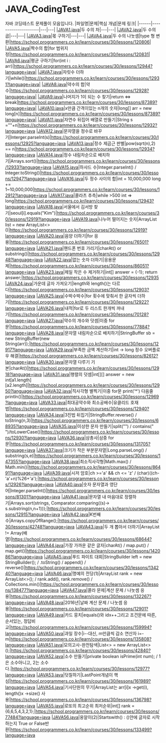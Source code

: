 # JAVA_CodingTest
자바 코딩테스트 문제풀이 모음입니다.
|파일명|문제|핵심 개념|문제 링크|
|------|---------------------|---|---|
|[JAVA1.java](https://github.com/ilmechaJu/JAVA_CodingTest/blob/main/solutions/JAVA1.java)|두 수의 차|---|---|
|[JAVA2.java](https://github.com/ilmechaJu/JAVA_CodingTest/blob/main/solutions/JAVA2.java)|두 수의 곱|---|---|
|[JAVA3.java](https://github.com/ilmechaJu/JAVA_CodingTest/blob/main/solutions/JAVA3.java)|몫 구하기|---|---|
|[JAVA4.java](https://github.com/ilmechaJu/JAVA_CodingTest/blob/main/solutions/JAVA4.java)|두 수의 나눗셈|type 형 변환|https://school.programmers.co.kr/learn/courses/30/lessons/120806|
|[JAVA5.java](https://github.com/ilmechaJu/JAVA_CodingTest/blob/main/solutions/JAVA5.java)|짝수의 합|for 범위지정|https://school.programmers.co.kr/learn/courses/30/lessons/120831|
|[JAVA6.java](https://github.com/ilmechaJu/JAVA_CodingTest/blob/main/solutions/JAVA6.java)|평균 구하기|for(int i : arr)|https://school.programmers.co.kr/learn/courses/30/lessons/12944?language=java|
|[JAVA7.java](https://github.com/ilmechaJu/JAVA_CodingTest/blob/main/solutions/JAVA7.java)|자릿수 더하기|while()|https://school.programmers.co.kr/learn/courses/30/lessons/12931?language=java|
|[JAVA8.java](https://github.com/ilmechaJu/JAVA_CodingTest/blob/main/solutions/JAVA8.java)|약수의 합|약수|https://school.programmers.co.kr/learn/courses/30/lessons/12928?language=java|
|[JAVA9.java](https://github.com/ilmechaJu/JAVA_CodingTest/blob/main/solutions/JAVA9.java)|나머지가 1이 되는 수 찾기|return <=> break|https://school.programmers.co.kr/learn/courses/30/lessons/87389?language=java|
|[JAVA10.java](https://github.com/ilmechaJu/JAVA_CodingTest/blob/main/solutions/JAVA10.java)|x만큼 간격이있는 n개의 숫자|long[] arr = new long[n]|https://school.programmers.co.kr/learn/courses/30/lessons/87389?language=java|
|[JAVA11.java](https://github.com/ilmechaJu/JAVA_CodingTest/blob/main/solutions/JAVA11.java)|자연수 뒤집어 배열로 만들기|String s =""+n|https://school.programmers.co.kr/learn/courses/30/lessons/12932?language=java
|[JAVA12.java](https://github.com/ilmechaJu/JAVA_CodingTest/blob/main/solutions/JAVA12.java)|문자열을 정수로 바꾸기|Interger.parseInt(s)|https://school.programmers.co.kr/learn/courses/30/lessons/12925?language=java
|[JAVA13.java](https://github.com/ilmechaJu/JAVA_CodingTest/blob/main/solutions/JAVA13.java)|정수 제곱근 판별|pow(sqrt(n),2) == n|https://school.programmers.co.kr/learn/courses/30/lessons/12934?language=java
|[JAVA14.java](https://github.com/ilmechaJu/JAVA_CodingTest/blob/main/solutions/JAVA14.java)|정수 내림차순으로 배치하기|Arrays.sort()|https://school.programmers.co.kr/learn/courses/30/lessons/12933?language=java
|[JAVA15.java](https://github.com/ilmechaJu/JAVA_CodingTest/blob/main/solutions/JAVA15.java)|하샤드 수|Integer.parseInt() / Integer.toString()|https://school.programmers.co.kr/learn/courses/30/lessons/12947?language=java
|[JAVA16.java](https://github.com/ilmechaJu/JAVA_CodingTest/blob/main/solutions/JAVA16.java)|두 정수 사이의 합|int = 10,000,000 long += 1~10,000,000|https://school.programmers.co.kr/learn/courses/30/lessons/12912?language=java
|[JAVA17.java](https://github.com/ilmechaJu/JAVA_CodingTest/blob/main/solutions/JAVA17.java)|콜라츠 추측|while >500 int => long|https://school.programmers.co.kr/learn/courses/30/lessons/12943?language=java
|[JAVA18.java](https://github.com/ilmechaJu/JAVA_CodingTest/blob/main/solutions/JAVA18.java)|서울에서 김서방 찾기|seoul[i].equals("Kim")|https://school.programmers.co.kr/learn/courses/30/lessons/12919?language=java
|[JAVA19.java](https://github.com/ilmechaJu/JAVA_CodingTest/blob/main/solutions/JAVA19.java)|나누어 떨어지는 숫자|ArrayList<Integer> list = new ArrayList<>()|https://school.programmers.co.kr/learn/courses/30/lessons/12919?language=java
|[JAVA20.java](https://github.com/ilmechaJu/JAVA_CodingTest/blob/main/solutions/JAVA20.java)|음양 더하기|for 응용|https://school.programmers.co.kr/learn/courses/30/lessons/76501?language=java
|[JAVA21.java](https://github.com/ilmechaJu/JAVA_CodingTest/blob/main/solutions/JAVA21.java)|핸드폰 번호 가리기|charAt() or substring()|https://school.programmers.co.kr/learn/courses/30/lessons/12948?language=java
|[JAVA22.java](https://github.com/ilmechaJu/JAVA_CodingTest/blob/main/solutions/JAVA22.java)|없는 숫자 더하기|응용문제|https://school.programmers.co.kr/learn/courses/30/lessons/86051?language=java
|[JAVA23.java](https://github.com/ilmechaJu/JAVA_CodingTest/blob/main/solutions/JAVA23.java)|제일 작은 수 제거하기|int[] answer = {-1}; return answer;|https://school.programmers.co.kr/learn/courses/30/lessons/12935
|[JAVA24.java](https://github.com/ilmechaJu/JAVA_CodingTest/blob/main/solutions/JAVA24.java)|가운데 글자 가져오기|length와 length()는 다르다|https://school.programmers.co.kr/learn/courses/30/lessons/12903?language=java
|[JAVA25.java](https://github.com/ilmechaJu/JAVA_CodingTest/blob/main/solutions/JAVA25.java)|수박수박수|for 횟수에 맞춰서 한 글자씩 더하기|https://school.programmers.co.kr/learn/courses/30/lessons/12922?language=java
|[JAVA26.java](https://github.com/ilmechaJu/JAVA_CodingTest/blob/main/solutions/JAVA26.java)|내적|for로 두 리스트 한개씩 꺼내기|https://school.programmers.co.kr/learn/courses/30/lessons/70128?language=java
|[JAVA27.java](https://github.com/ilmechaJu/JAVA_CodingTest/blob/main/solutions/JAVA27.java)|약수의 개수와 덧셈|이중 for문|https://school.programmers.co.kr/learn/courses/30/lessons/77884?language=java
|[JAVA28.java](https://github.com/ilmechaJu/JAVA_CodingTest/blob/main/solutions/JAVA28.java)|문자열 내림차순으로 배치하기|StringBuffer sb = new StringBuffer(new String(arr));|https://school.programmers.co.kr/learn/courses/30/lessons/12917?language=java
|[JAVA29.java](https://github.com/ilmechaJu/JAVA_CodingTest/blob/main/solutions/JAVA29.java)|부족한 금액 계산하기|int -> long 정수 오버플로우 해결|https://school.programmers.co.kr/learn/courses/30/lessons/82612?language=java
|[JAVA30.java](https://github.com/ilmechaJu/JAVA_CodingTest/blob/main/solutions/JAVA30.java)|문자열 다루기 기본|charAt()|https://school.programmers.co.kr/learn/courses/30/lessons/12918?language=java
|[JAVA31.java](https://github.com/ilmechaJu/JAVA_CodingTest/blob/main/solutions/JAVA31.java)|행렬의 덧셈|int[][] answer = new int[a1.length][a2.length]|https://school.programmers.co.kr/learn/courses/30/lessons/12950?language=java
|[JAVA32.java](https://github.com/ilmechaJu/JAVA_CodingTest/blob/main/solutions/JAVA32.java)|직사각형 별찍기|이중 for문 print('*') 다음줄 println()|https://school.programmers.co.kr/learn/courses/30/lessons/12969?language=java
|[JAVA33.java](https://github.com/ilmechaJu/JAVA_CodingTest/blob/main/solutions/JAVA33.java)|최대공약수와 최소공배수|유클리드 호재법|https://school.programmers.co.kr/learn/courses/30/lessons/12940?language=java
|[JAVA34.java](https://github.com/ilmechaJu/JAVA_CodingTest/blob/main/solutions/JAVA34.java)|3진법 뒤집기|StringBuffer.reverse() / toString(n,3)|https://school.programmers.co.kr/learn/courses/30/lessons/68935?language=java
|[JAVA35.java](https://github.com/ilmechaJu/JAVA_CodingTest/blob/main/solutions/JAVA35.java)|이상한 문자 만들기|split("") / contains(" ")/toLowerCase()|https://school.programmers.co.kr/learn/courses/30/lessons/12930?language=java
|[JAVA36.java](https://github.com/ilmechaJu/JAVA_CodingTest/blob/main/solutions/JAVA36.java)|삼총사|삼중 for문|https://school.programmers.co.kr/learn/courses/30/lessons/131705?language=java
|[JAVA37.java](https://github.com/ilmechaJu/JAVA_CodingTest/blob/main/solutions/JAVA37.java)|크기가 작은 부분문자열|Long.parseLong() / substring(s,e)|https://school.programmers.co.kr/learn/courses/30/lessons/147355?language=java
|[JAVA38.java](https://github.com/ilmechaJu/JAVA_CodingTest/blob/main/solutions/JAVA38.java)|최소직사각형|Math.max() / Math.min()|https://school.programmers.co.kr/learn/courses/30/lessons/86491?language=java
|[JAVA39.java](https://github.com/ilmechaJu/JAVA_CodingTest/blob/main/solutions/JAVA39.java)|시저 암호|ch >='a' && ch <= 'z' / (char)((ch-'a'+n)%26+'a');|https://school.programmers.co.kr/learn/courses/30/lessons/12926?language=java
|[JAVA40.java](https://github.com/ilmechaJu/JAVA_CodingTest/blob/main/solutions/JAVA40.java)|숫자 문자열과 영단어|Integer.parseInt()|https://school.programmers.co.kr/learn/courses/30/lessons/81301?language=java
|[JAVA41.java](https://github.com/ilmechaJu/JAVA_CodingTest/blob/main/solutions/JAVA41.java)|문자열 내 마음대로 정렬하기|Arrays.sort(strings, Comparator.comparing((s)-> s.substring(n,n+1)));|https://school.programmers.co.kr/learn/courses/30/lessons/12915?language=java
|[JAVA42.java](https://github.com/ilmechaJu/JAVA_CodingTest/blob/main/solutions/JAVA42.java)|K번째 수|Arrays.copyOfRange();|https://school.programmers.co.kr/learn/courses/30/lessons/42748?language=java
|[JAVA43.java](https://github.com/ilmechaJu/JAVA_CodingTest/blob/main/solutions/JAVA43.java)|두 개 뽑아서 더하기|ArrayList != Array(배열)|https://school.programmers.co.kr/learn/courses/30/lessons/68644?language=java
|[JAVA44.java](https://github.com/ilmechaJu/JAVA_CodingTest/blob/main/solutions/JAVA44.java)|가장 가까운 같은 글자|charAt() / map.put() / map.get()|https://school.programmers.co.kr/learn/courses/30/lessons/142086?language=java
|[JAVA45.java](https://github.com/ilmechaJu/JAVA_CodingTest/blob/main/solutions/JAVA45.java)|푸드 파이트 대회|StringBuilder left = new StringBuilder(); / .toString() / append() / reverse()|https://school.programmers.co.kr/learn/courses/30/lessons/134240?language=java
|[JAVA46.java](https://github.com/ilmechaJu/JAVA_CodingTest/blob/main/solutions/JAVA46.java)|명예의 전당(1)|ArrayList<Integer> rank = new ArrayList<>(); / rank.add(), rank.remove() / Collections.min()|https://school.programmers.co.kr/learn/courses/30/lessons/138477?language=java
|[JAVA47.java](https://github.com/ilmechaJu/JAVA_CodingTest/blob/main/solutions/JAVA47.java)|콜라 문제|계산 문제 / 나눗셈 응용|https://school.programmers.co.kr/learn/courses/30/lessons/132267?language=java
|[JAVA48.java](https://github.com/ilmechaJu/JAVA_CodingTest/blob/main/solutions/JAVA48.java)|2016년|날짜 계산 문제 / 나눗셈 응용|https://school.programmers.co.kr/learn/courses/30/lessons/12901?language=java
|[JAVA49.java](https://github.com/ilmechaJu/JAVA_CodingTest/blob/main/solutions/JAVA49.java)|카드 뭉치|equals()와 idx++그리고 조건문에 따른, 순서있는, 정답비교|https://school.programmers.co.kr/learn/courses/30/lessons/159994?language=java
|[JAVA50.java](https://github.com/ilmechaJu/JAVA_CodingTest/blob/main/solutions/JAVA50.java)|과일 장수|i--대신, m만큼씩 감소 연산자 i=-m|https://school.programmers.co.kr/learn/courses/30/lessons/135808?language=java
|[JAVA51.java](https://github.com/ilmechaJu/JAVA_CodingTest/blob/main/solutions/JAVA51.java)|모의고사-완전탐색|List<> = new ArrayList<>();|https://school.programmers.co.kr/learn/courses/30/lessons/42840?language=java
|[JAVA52.java](https://github.com/ilmechaJu/JAVA_CodingTest/blob/main/solutions/JAVA52.java)|소수 만들기|private boolean isPrime(int num); / 1은 소수아니고, 2는 소수다.|https://school.programmers.co.kr/learn/courses/30/lessons/12977?language=java
|[JAVA53.java](https://github.com/ilmechaJu/JAVA_CodingTest/blob/main/solutions/JAVA53.java)|덧칠하기|LastPoint개념이 핵심|https://school.programmers.co.kr/learn/courses/30/lessons/161989?language=java
|[JAVA54.java](https://github.com/ilmechaJu/JAVA_CodingTest/blob/main/solutions/JAVA54.java)|기사단원의 무기|ArrayList는 arr[i]x ->get(i), length()x ->size() 사용|https://school.programmers.co.kr/learn/courses/30/lessons/136798?language=java
|[JAVA55.java](https://github.com/ilmechaJu/JAVA_CodingTest/blob/main/solutions/JAVA55.java)|로또의 최고순위 최저순위|int[] rank = {6,6,5,4,3,2,1};|https://school.programmers.co.kr/learn/courses/30/lessons/77484?language=java
|[JAVA56.java](https://github.com/ilmechaJu/JAVA_CodingTest/blob/main/solutions/JAVA56.java)|옹알이(2)|Startswith() : ()안에 글자로 시작하는지 True or False반환|https://school.programmers.co.kr/learn/courses/30/lessons/133499?language=java

